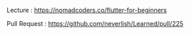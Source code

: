 Lecture : https://nomadcoders.co/flutter-for-beginners

Pull Request : https://github.com/neverlish/Learned/pull/225
